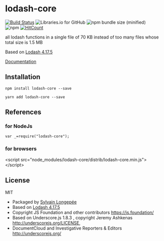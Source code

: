 # lodash-core

<div style="display:inline">

[![Build Status](https://travis-ci.org/Sylvain59650/lodash-core.png?branch=master)](https://travis-ci.org/Sylvain59650/lodash-core)
![Libraries.io for GitHub](https://img.shields.io/david/Sylvain59650/lodash-core.svg)
![npm bundle size (minified)](https://img.shields.io/bundlephobia/min/lodash-core.svg)
![npm](https://img.shields.io/npm/l/lodash-core.svg)
[![HitCount](http://hits.dwyl.com/Sylvain59650/lodash-core.svg)](http://hits.dwyl.com/Sylvain59650/lodash-core)
</div>



all lodash functions in a single file of 70 KB instead of too many files whose total size is 1.5 MB

Based on [Lodash 4.17.5](https://www.npmjs.com/package/lodash)

 [Documentation](https://lodash.com/docs/4.17.5)

## Installation

    npm install lodash-core --save

    yarn add lodash-core --save

## References
### for NodeJs

    var _=require("lodash-core");
### for browsers

&lt;script src="node_modules/lodash-core/distrib/lodash-core.min.js"&gt;&lt;/script&gt;

## License
MIT
- Packaged by [Sylvain Longepée](https://www.npmjs.com/~sylvain59)
- Based on [Lodash 4.17.5](https://github.com/lodash/lodash/blob/master/LICENSE)
- Copyright JS Foundation and other contributors <https://js.foundation/>
- Based on Underscore.js 1.8.3 , copyright Jeremy Ashkenas <http://underscorejs.org/LICENSE>,
- DocumentCloud and Investigative Reporters & Editors <http://underscorejs.org/>
